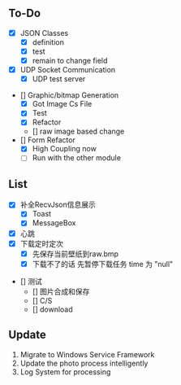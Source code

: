 ## To-Do

- [x] JSON Classes
    - [x] definition
    - [x] test
    - [x] remain to change field
- [x] UDP Socket Communication
  - [x] UDP test server
- [] Graphic/bitmap Generation
  - [x] Got Image Cs File
  - [x] Test
  - [x] Refactor
  - [] raw image based change
- [] Form Refactor
  - [x] High Coupling now
  - [ ] Run with the other module

## List

- [x] 补全RecvJson信息展示
  - [x] Toast
  - [x] MessageBox
- [x] 心跳
- [x] 下载定时定次
  - [x] 先保存当前壁纸到raw.bmp
  - [x] 下载不了的话 先暂停下载任务 time 为 "null"
- [] 测试
  - [] 图片合成和保存
  - [] C/S
  - [] download

## Update

1. Migrate to Windows Service Framework
2. Update the photo process intelligently
3. Log System for processing